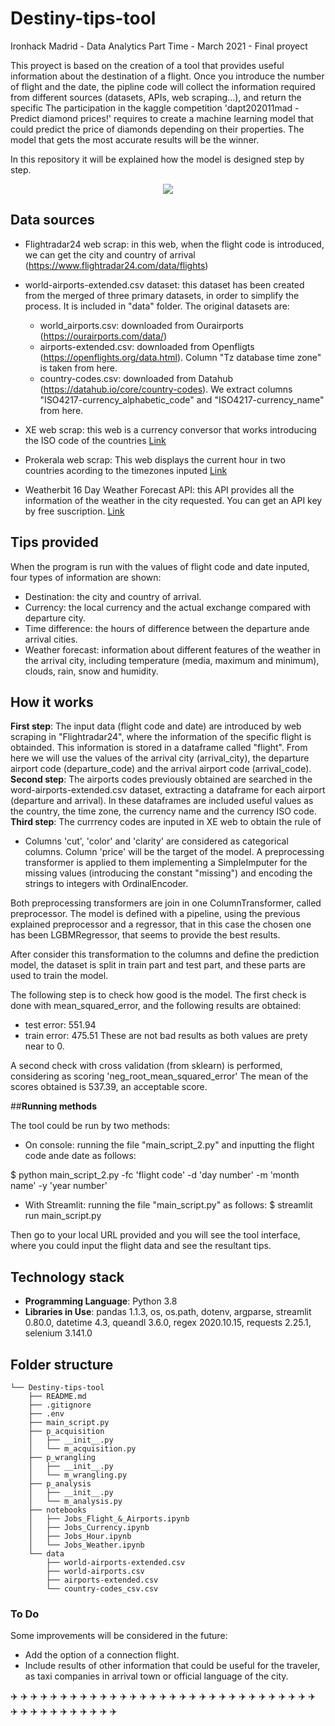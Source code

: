 # **Destiny-tips-tool**
Ironhack Madrid - Data Analytics Part Time - March 2021 - Final proyect


This proyect is based on the creation of a tool that provides useful information about the destination of a flight. Once you introduce the number of flight and the date, the pipline code will collect the information required from different sources (datasets, APIs, web scraping...), and return the specific 
The participation in the kaggle competition 'dapt202011mad - Predict diamond prices!' requires to create a machine learning model that could predict the price of diamonds depending on their properties. The model that gets the most accurate results will be the winner.

In this repository it will be explained how the model is designed step by step.

<p align="center"><img src="https://s.abcnews.com/images/Lifestyle/GTY_airport_travel_jt_160612_16x9_992.jpg"></p>

## **Data sources** 

- Flightradar24 web scrap: in this web, when the flight code is introduced, we can get the city and country of arrival (https://www.flightradar24.com/data/flights)

- world-airports-extended.csv dataset: this dataset has been created from the merged of three primary datasets, in order to simplify the process. It is included in "data" folder. The original datasets are:
	- world_airports.csv: downloaded from Ourairports (https://ourairports.com/data/)
	- airports-extended.csv: downloaded from Openfligts (https://openflights.org/data.html). Column "Tz database time zone" is taken from here.
	- country-codes.csv: downloaded from Datahub (https://datahub.io/core/country-codes). We extract columns "ISO4217-currency_alphabetic_code" and "ISO4217-currency_name" from here.

- XE web scrap: this web is a currency conversor that works introducing the ISO code of the countries [Link](https://www.xe.com/es/currencyconverter/)

- Prokerala web scrap: This web displays the current hour in two countries acording to the timezones inputed [Link](https://www.prokerala.com/travel/timezones/time-converter.php)

- Weatherbit 16 Day Weather Forecast API: this API provides all the information of the weather in the city requested. You can get an API key by free suscription. [Link](https://www.weatherbit.io/api/weather-forecast-16-day)
	


## **Tips provided** 

When the program is run with the values of flight code and date inputed, four types of information are shown:
- Destination: the city and country of arrival.
- Currency: the local currency and the actual exchange compared with departure city.
- Time difference: the hours of difference between the departure ande arrival cities.
- Weather forecast: information about different features of the weather in the arrival city, including temperature (media, maximum and minimum), clouds, rain, snow and humidity.



## **How it works** 

**First step**: The input data (flight code and date) are introduced by web scraping in "Flightradar24", where the information of the specific flight is obtainded. This information is stored in a dataframe called "flight". From here we will use the values of the arrival city (arrival_city), the departure airport code (departure_code) and the arrival airport code (arrival_code).
**Second step**: The airports codes previously obtained are searched in the word-airports-extended.csv dataset, extracting a dataframe for each airport (departure and arrival). In these dataframes are included useful values as the country, the time zone, the currency name and the currency ISO code.
**Third step**: The currrency codes are inputed in XE web to obtain the rule of 
- Columns 'cut', 'color' and 'clarity' are considered as categorical columns. Column 'price' will be the target of the model. A preprocessing transformer is applied to them implementing a SimpleImputer for the missing values (introducing the constant "missing") and encoding the strings to integers with OrdinalEncoder.

Both preprocessing transformers are join in one ColumnTransformer, called preprocessor.
The model is defined with a pipeline, using the previous explained preprocessor and a regressor, that in this case the chosen one has been LGBMRegressor, that seems to provide the best results.

After consider this transformation to the columns and define the prediction model, the dataset is split in train part and test part, and these parts are used to train the model. 

The following step is to check how good is the model. The first check is done with mean_squared_error, and the following results are obtained:
- test error: 551.94
- train error: 475.51
These are not bad results as both values are prety near to 0.

A second check with cross validation (from sklearn) is performed, considering as scoring 'neg_root_mean_squared_error' The mean of the scores obtained is 537.39, an acceptable score.


##**Running methods**

The tool could be run by two methods:
- On console: running the file "main_script_2.py" and inputting the flight code ande date as follows:

 $ python main_script_2.py -fc 'flight code' -d 'day number' -m 'month name' -y 'year number'
- With Streamlit: running the file "main_script.py" as follows:
$ streamlit run main_script.py

Then go to your local URL provided and you will see the tool interface, where you could input the flight data and see the resultant tips.




## **Technology stack**

- **Programming Language**: Python 3.8
- **Libraries in Use**: pandas 1.1.3, os, os.path, dotenv, argparse, streamlit 0.80.0, datetime 4.3, queandl 3.6.0, regex 2020.10.15, requests 2.25.1, selenium 3.141.0



## **Folder structure**
```
└── Destiny-tips-tool
    ├── README.md
    ├── .gitignore
    ├── .env
    ├── main_script.py
    ├── p_acquisition
    │   ├── __init__.py
    │   └── m_acquisition.py
    ├── p_wrangling
    │   ├── __init__.py
    │   └── m_wrangling.py
    ├── p_analysis
    │   ├── __init__.py
    │   └── m_analysis.py
    ├── notebooks
    │   ├── Jobs_Flight_&_Airports.ipynb
    │   ├── Jobs_Currency.ipynb
    │   ├── Jobs_Hour.ipynb
    │   └── Jobs_Weather.ipynb
    └── data
        ├── world-airports-extended.csv
        ├── world-airports.csv
        ├── airports-extended.csv
        └── country-codes_csv.csv
``` 

### **To Do**

Some improvements will be considered in the future:

- Add the option of a connection flight.
- Include results of other information that could be useful for the traveler, as taxi companies in arrival town or official language of the city.

:airplane: :airplane: :airplane: :airplane: :airplane: :airplane: :airplane: :airplane: :airplane: :airplane: :airplane: :airplane: :airplane: :airplane: :airplane: :airplane: :airplane: :airplane: :airplane: :airplane: :airplane: :airplane: :airplane: :airplane: :airplane: :airplane: :airplane: :airplane: :airplane: :airplane: :airplane: :airplane: :airplane: :airplane: :airplane: :airplane: :airplane: :airplane: :airplane: :airplane: :airplane: :airplane: 


